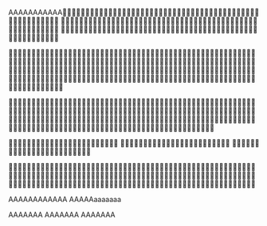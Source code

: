 AAAAAAAAAAA🐳🐳🐳🐳🐳🐳🐳🐳🐳🐳🐳🐳🐳🐳🐳🐳🐳🐳🐳🐳🐳🐳🐳🐳🐳🐳🐳🐳🐳🐳🐳🐳🐳🐳🐳🐳🐳🐳🐳🐳🐳🐳🐳🐳🐳🐳🐳🐳🐳🐳🐳🐳🐳🐳
🐳🐳🐳🐳🐳🐳🐳🐳🐳🐳🐳🐳🐳🐳🐳🐳🐳🐳🐳🐳🐳🐳🐳🐳🐳🐳🐳🐳🐳🐳🐳🐳🐳🐳🐳🐳🐳🐳🐳🐳🐳🐳🐳🐳🐳🐳🐳🐳🐳🐳🐳🐳🐳🐳
🐳🐳🐳🐳🐳🐳🐳🐳🐳🐳🐳🐳🐳🐳🐳🐳🐳🐳🐳🐳🐳🐳🐳🐳🐳🐳🐳🐳🐳🐳🐳🐳🐳🐳🐳🐳🐳🐳🐳🐳🐳🐳🐳🐳🐳🐳🐳🐳🐳🐳🐳🐳🐳🐳

🦀🦀🦀🦀🦀🦀🦀🦀🦀🦀🦀🦀🦀🦀🦀🦀🦀🦀🦀🦀🦀🦀🦀🦀🦀🦀🦀🦀🦀🦀🦀🦀🦀🦀🦀🦀🦀🦀🦀🦀🦀🦀🦀🦀🦀🦀🦀🦀🦀🦀🦀🦀🦀🦀🦀🦀🦀🦀🦀🦀🦀🦀🦀🦀🦀🦀🦀🦀🦀🦀🦀🦀🦀🦀🦀🦀🦀🦀🦀🦀🦀🦀🦀🦀🦀🦀🦀🦀🦀🦀🦀🦀🦀🦀🦀🦀🦀🦀🦀🦀🦀🦀🦀🦀🦀🦀🦀🦀🦀🦀🦀🦀🦀🦀🦀🦀🦀🦀🦀🦀🦀🦀🦀🦀🦀🦀🦀🦀🦀🦀🦀🦀🦀🦀🦀🦀🦀🦀🦀🦀🦀🦀🦀🦀🦀🦀🦀🦀🦀🦀🦀🦀🦀🦀🦀🦀🦀🦀🦀🦀🦀🦀🦀🦀🦀🦀🦀🦀🦀🦀🦀🦀🦀🦀🦀🦀🦀🦀🦀🦀🦀🦀🦀🦀🦀🦀🦀🦀🦀🦀🦀🦀🦀🦀🦀🦀🦀🦀🦀🦀🦀🦀🦀🦀🦀🦀🦀🦀🦀🦀🦀🦀🦀🦀🦀🦀🦀🦀🦀🦀🦀🦀🦀🦀🦀🦀🦀🦀

🐝🐝🐝🐝🐝🐝🐝🐝🐝🐝🐝🐝🐝🐝🐝🐝🐝🐝🐝🐝🐝🐝🐝🐝🐝🐝🐝🐝🐝🐝🐝🐝🐝🐝🐝🐝🐝🐝🐝🐝🐝🐝🐝🐝🐝🐝🐝🐝🐝🐝🐝🐝🐝🐝🐝🐝🐝🐝🐝🐝🐝🐝🐝🐝🐝🐝🐝🐝🐝🐝🐝🐝🐝🐝🐝🐝🐝🐝🐝🐝🐝🐝🐝🐝🐝🐝🐝🐝🐝🐝🐝🐝🐝🐝🐝🐝🐝🐝🐝🐝🐝🐝🐝🐝🐝🐝🐝🐝🐝🐝🐝🐝🐝🐝🐝🐝🐝🐝🐝🐝🐝🐝🐝🐝🐝🐝🐝🐝🐝🐝🐝🐝🐝🐝🐝🐝🐝🐝🐝🐝🐝🐝🐝🐝🐝🐝🐝🐝🐝🐝🐝🐝🐝🐝🐝🐝🐝🐝🐝🐝🐝🐝🐝🐝🐝🐝🐝🐝🐝🐝🐝🐝🐝🐝🐝🐝🐝🐝🐝🐝🐝🐝🐝🐝🐝🐝🐝🐝🐝🐝🐝🐝🐝🐝🐝🐝🐝🐝🐝🐝🐝🐝🐝🐝🐝🐝🐝

🐢🐢🐢🐢🐢🐢🐢🐢🐢🐢🐢🐢🐢🐢🐢🐢🐢🐢🐢🐢🐢🐢🐢🐢
🐢🐢🐢🐢🐢🐢🐢🐢🐢🐢🐢🐢🐢🐢🐢🐢🐢🐢🐢🐢🐢🐢🐢🐢
🐢🐢🐢🐢🐢🐢🐢🐢🐢🐢🐢🐢🐢🐢🐢🐢🐢🐢🐢🐢🐢🐢🐢🐢

🐳🐳🐳🐳🐳🐳🐳🐳🐳🐳🐳🐳🐳🐳🐳🐳🐳🐳🐳🐳🐳🐳🐳🐳🐳🐳🐳🐳🐳🐳🐳🐳🐳🐳🐳🐳🐳🐳🐳🐳🐳🐳🐳🐳🐳🐳🐳🐳🐳🐳🐳🐳🐳🐳
🐳🐳🐳🐳🐳🐳🐳🐳🐳🐳🐳🐳🐳🐳🐳🐳🐳🐳🐳🐳🐳🐳🐳🐳🐳🐳🐳🐳🐳🐳🐳🐳🐳🐳🐳🐳🐳🐳🐳🐳🐳🐳🐳🐳🐳🐳🐳🐳🐳🐳🐳🐳🐳🐳
🐳🐳🐳🐳🐳🐳🐳🐳🐳🐳🐳🐳🐳🐳🐳🐳🐳🐳🐳🐳🐳🐳🐳🐳🐳🐳🐳🐳🐳🐳🐳🐳🐳🐳🐳🐳🐳🐳🐳🐳🐳🐳🐳🐳🐳🐳🐳🐳🐳🐳🐳🐳🐳🐳

AAAAAAAAAAAA
AAAAAaaaaaaa

AAAAAAA
AAAAAAA
AAAAAAA